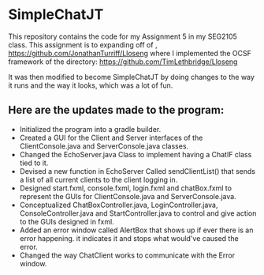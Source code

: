 # SimpleChatJT

This repository contains the code for my Assignment 5 in my SEG2105 class.
This assignment is to expanding off of , https://github.com/JonathanTurriff/Lloseng where I implemented the OCSF framework of the directory: https://github.com/TimLethbridge/Lloseng

It was then modified to become SimpleChatJT by doing changes to the way it runs and the way it looks, which was a lot of fun.

## Here are the updates made to the program:
- Initialized the program into a gradle builder.
- Created a GUI for the Client and Server interfaces of the ClientConsole.java and ServerConsole.java classes.
- Changed the EchoServer.java Class to implement having a ChatIF class tied to it.
- Devised a new function in EchoServer Called sendClientList() that sends a list of all current clients to the client logging in.
- Designed start.fxml, console.fxml, login.fxml and chatBox.fxml to represent the GUIs for ClientConsole.java and ServerConsole.java.
- Conceptualized ChatBoxController.java, LoginController.java, ConsoleController.java and StartController.java to control and give action to the GUIs designed in fxml.
- Added an error window called AlertBox that shows up if ever there is an error happening. it indicates it and stops what would've caused the error.
- Changed the way ChatClient works to communicate with the Error window.
